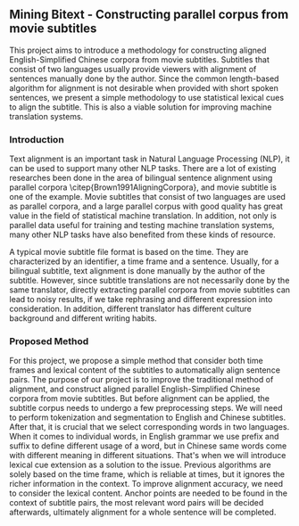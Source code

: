 ## Mining Bitext - Constructing parallel corpus from movie subtitles

This project aims to introduce a methodology for constructing aligned English-Simplified Chinese corpora from movie subtitles. Subtitles that consist of two languages usually provide viewers with alignment of sentences manually done by the author. Since the common length-based algorithm for alignment is not desirable when provided with short spoken sentences, we present a simple methodology to use statistical lexical cues to align the subtitle. This is also a viable solution for improving machine translation systems.

### Introduction

Text alignment is an important task in Natural Language Processing (NLP), it can be used to support many other NLP tasks. There are a lot of existing researches been done in the area of bilingual sentence alignment using parallel corpora \citep{Brown1991AligningCorpora}, and movie subtitle is one of the example. Movie subtitles that consist of two languages are used as parallel corpora, and a large parallel corpus with good quality has great value in the field of statistical machine translation. In addition, not only is parallel data useful for training and testing machine translation systems, many other NLP tasks have also benefited from these kinds of resource.

A typical movie subtitle file format is based on the time. They are characterized by an identifier, a time frame and a sentence. Usually, for a bilingual subtitle, text alignment is done manually by the author of the subtitle. However, since subtitle translations are not necessarily done by the same translator, directly extracting parallel corpora from movie subtitles can lead to noisy results, if we take rephrasing and different expression into consideration. In addition, different translator has different culture background and different writing habits.

### Proposed Method

For this project, we propose a simple method that consider both time frames and lexical content of the subtitles to automatically align sentence pairs. The purpose of our project is to improve the traditional method of alignment, and construct aligned parallel English-Simplified Chinese corpora from movie subtitles.
But before alignment can be applied, the subtitle corpus needs to undergo a few preprocessing steps. We will need to perform tokenization and segmentation to English and Chinese subtitles. After that, it is crucial that we select corresponding words in two languages. When it comes to individual words, in English grammar we use prefix and suffix to define different usage of a word, but in Chinese same words come with different meaning in different situations. That's when we will introduce lexical cue extension as a solution to the issue.
Previous algorithms are solely based on the time frame, which is reliable at times, but it ignores the richer information in the context. To improve alignment accuracy, we need to consider the lexical content. Anchor points are needed to be found in the context of subtitle pairs, the most relevant word pairs will be decided afterwards, ultimately alignment for a whole sentence will be completed.
